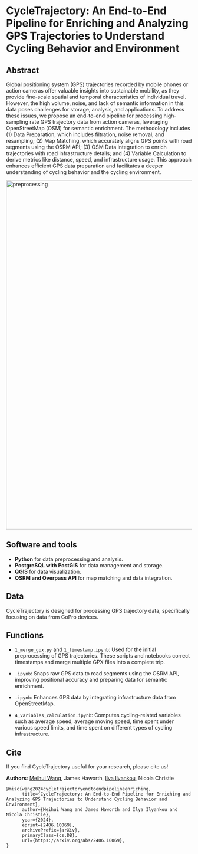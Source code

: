 # CycleTrajectory: An End-to-End Pipeline for Enriching and Analyzing GPS Trajectories to Understand Cycling Behavior and Environment


## Abstract
Global positioning system (GPS) trajectories recorded by mobile phones or action cameras offer valuable insights into sustainable mobility, as they provide fine-scale spatial and temporal characteristics of individual travel. However, the high volume, noise, and lack of semantic information in this data poses challenges for storage, analysis, and applications. To address these issues, we propose an end-to-end pipeline for processing high-sampling rate GPS trajectory data from action cameras, leveraging OpenStreetMap (OSM) for semantic enrichment. The methodology includes (1) Data Preparation, which includes filtration, noise removal, and resampling; (2) Map Matching, which accurately aligns GPS points with road segments using the OSRM API; (3) OSM Data integration to enrich trajectories with road infrastructure details; and (4) Variable Calculation to derive metrics like distance, speed, and infrastructure usage. This approach enhances efficient GPS data preparation and facilitates a deeper understanding of cycling behavior and the cycling environment.

<img width="947" alt="preprocessing" src="https://github.com/user-attachments/assets/67d3834b-1298-4973-8d79-a50d4f7a37f1">

## Software and tools
- **Python** for data preprocessing and analysis.
- **PostgreSQL with PostGIS** for data management and storage.
- **QGIS** for data visualization.
- **OSRM and Overpass API** for map matching and data integration.


## Data
CycleTrajectory is designed for processing GPS trajectory data, specifically focusing on data from GoPro devices.

## Functions
- ```1_merge_gpx.py``` and ```1_timestamp.ipynb```: Used for the initial preprocessing of GPS trajectories. These scripts and notebooks correct timestamps and merge multiple GPX files into a complete trip.

- ```.ipynb```: Snaps raw GPS data to road segments using the OSRM API, improving positional accuracy and preparing data for semantic enrichment.

- ```.ipynb```: Enhances GPS data by integrating infrastructure data from OpenStreetMap.

- ```4_variables_calculation.ipynb```: Computes cycling-related variables such as average speed, average moving speed, time spent under various speed limits, and time spent on different types of cycling infrastructure.


## Cite
If you find CycleTrajectory useful for your research, please cite us!

**Authors**: [Meihui Wang](https://github.com/Ceciliawangwang), James Haworth, [Ilya Ilyankou](https://github.com/ilyankou), Nicola Christie
```
@misc{wang2024cycletrajectoryendtoendpipelineenriching,
      title={CycleTrajectory: An End-to-End Pipeline for Enriching and Analyzing GPS Trajectories to Understand Cycling Behavior and Environment}, 
      author={Meihui Wang and James Haworth and Ilya Ilyankou and Nicola Christie},
      year={2024},
      eprint={2406.10069},
      archivePrefix={arXiv},
      primaryClass={cs.DB},
      url={https://arxiv.org/abs/2406.10069}, 
}
```
